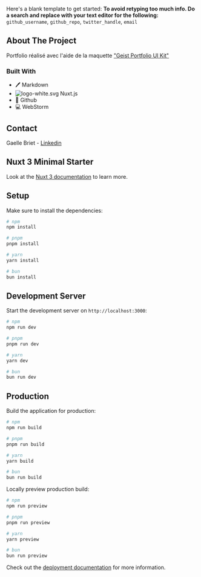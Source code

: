 
[//]: # ([![Contributors][contributors-shield]][contributors-url] [![Forks][forks-shield]][forks-url] [![Stargazers][stars-shield]][stars-url] [![Issues][issues-shield]][issues-url])

Here's a blank template to get started:
**To avoid retyping too much info. Do a search and replace with your text editor for the following:**
`github_username`, `github_repo`, `twitter_handle`, `email`


## About The Project

Portfolio réalisé avec l'aide de la maquette ["Geist Portfolio UI Kit"](https://www.figma.com/community/file/1266863403759514317)

### Built With

* 🖊️ Markdown
* ![logo-white.svg](../../../../../home/yuki/T%C3%A9l%C3%A9chargements/logo-white.svg)  Nuxt.js
* 🐙 Github
* 💻 WebStorm


## Contact

Gaelle Briet - [Linkedin](https://www.linkedin.com/in/gaelle-briet-666184227/) 

<!--  Project Link: [https://github.com/github_username/github_repo](https://github.com/github_username/github_repo) -->




## Nuxt 3 Minimal Starter

Look at the [Nuxt 3 documentation](https://nuxt.com/docs/getting-started/introduction) to learn more.

## Setup

Make sure to install the dependencies:

```bash
# npm
npm install

# pnpm
pnpm install

# yarn
yarn install

# bun
bun install
```

## Development Server

Start the development server on `http://localhost:3000`:

```bash
# npm
npm run dev

# pnpm
pnpm run dev

# yarn
yarn dev

# bun
bun run dev
```

## Production

Build the application for production:

```bash
# npm
npm run build

# pnpm
pnpm run build

# yarn
yarn build

# bun
bun run build
```

Locally preview production build:

```bash
# npm
npm run preview

# pnpm
pnpm run preview

# yarn
yarn preview

# bun
bun run preview
```

Check out the [deployment documentation](https://nuxt.com/docs/getting-started/deployment) for more information.
